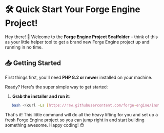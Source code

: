 # 🛠️ Quick Start Your Forge Engine Project!

Hey there! 👋 Welcome to the **Forge Engine Project Scaffolder** – think of this as your little helper tool to get a brand new Forge Engine project up and running in no time.

## 📥 Getting Started

First things first, you'll need **PHP 8.2 or newer** installed on your machine.

Ready? Here's the super simple way to get started:

1. **Grab the installer and run it**:

```bash
   bash <(curl -Ls [https://raw.githubusercontent.com/forge-engine/installer/refs/heads/main/installer.sh](https://raw.githubusercontent.com/forge-engine/installer/refs/heads/main/installer.sh))
```

That's it! This little command will do all the heavy lifting for you and set up a fresh Forge Engine project so you can jump right in and start building something awesome. Happy coding! 😊
